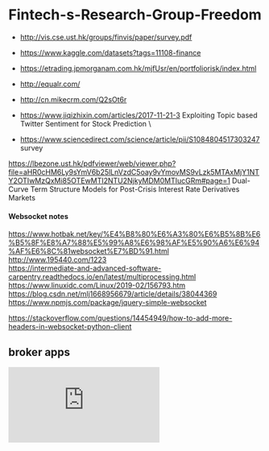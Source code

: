 # Fintech-s-Research-Group-Freedom
- http://vis.cse.ust.hk/groups/finvis/paper/survey.pdf <bar>
- https://www.kaggle.com/datasets?tags=11108-finance  <bar>
- https://etrading.jpmorganam.com.hk/mjfUsr/en/portfoliorisk/index.html
 - http://equalr.com/ 
  - http://cn.mikecrm.com/Q2sOt6r <bar>
 
 - https://www.jiqizhixin.com/articles/2017-11-21-3
 Exploiting Topic based Twitter Sentiment for Stock Prediction \
 
- https://www.sciencedirect.com/science/article/pii/S1084804517303247 survey   


https://lbezone.ust.hk/pdfviewer/web/viewer.php?file=aHR0cHM6Ly9sYmV6b25lLnVzdC5oay9vYmovMS9vLzk5MTAxMjY1NTY2OTIwMzQxMi85OTEwMTI2NTU2NjkyMDM0MTIucGRm#page=1  Dual-Curve Term Structure Models for Post-Crisis Interest Rate Derivatives Markets      



#### Websocket notes   
https://www.hotbak.net/key/%E4%B8%80%E6%A3%80%E6%B5%8B%E6%B5%8F%E8%A7%88%E5%99%A8%E6%98%AF%E5%90%A6%E6%94%AF%E6%8C%81websocket%E7%BD%91.html    
http://www.195440.com/1223             
https://intermediate-and-advanced-software-carpentry.readthedocs.io/en/latest/multiprocessing.html    
https://www.linuxidc.com/Linux/2019-02/156793.htm         
https://blog.csdn.net/mlj1668956679/article/details/38044369         
https://www.npmjs.com/package/jquery-simple-websocket     

https://stackoverflow.com/questions/14454949/how-to-add-more-headers-in-websocket-python-client   


## broker apps 
![南华](https://www.nanhua.net/nanhuatech/download/PythonGo%E7%AD%96%E7%95%A5%E5%BC%80%E5%8F%91%E6%96%87%E6%A1%A3_Ver20180816.pdf)  
